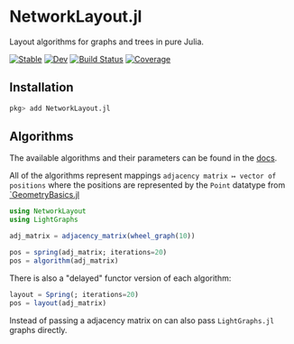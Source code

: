 # NetworkLayout.jl
Layout algorithms for graphs and trees in pure Julia.

[![Stable](https://img.shields.io/badge/docs-stable-blue.svg)](https://juliagraphs.org/NetworkLayout.jl/stable)
[![Dev](https://img.shields.io/badge/docs-dev-blue.svg)](https://juliagraphs.org/NetworkLayout.jl/dev/)
[![Build Status](https://github.com/JuliaGraphs/NetworkLayout.jl/workflows/CI/badge.svg)](https://github.com/JuliaGraphs/NetworkLayout.jl/actions)
[![Coverage](https://codecov.io/gh/JuliaGraphs/NetworkLayout.jl/branch/master/graph/badge.svg)](https://codecov.io/gh/JuliaGraphs/NetworkLayout.jl)

## Installation
``` julia
pkg> add NetworkLayout.jl
```
## Algorithms
The available algorithms and their parameters can be found in the
[docs](https://juliagraphs.org/NetworkLayout.jl/stable).

All of the algorithms represent mappings `adjacency matrix ↦ vector of
positions` where the positions are represented by the `Point` datatype from
[`GeometryBasics.jl](https://github.com/JuliaGeometry/GeometryBasics.jl)

``` julia
using NetworkLayout
using LightGraphs

adj_matrix = adjacency_matrix(wheel_graph(10))

pos = spring(adj_matrix; iterations=20)
pos = algorithm(adj_matrix)
```
There is also a "delayed" functor version of each algorithm:
```julia
layout = Spring(; iterations=20)
pos = layout(adj_matrix)
```
Instead of passing a adjacency matrix on can also pass `LightGraphs.jl` graphs directly.
